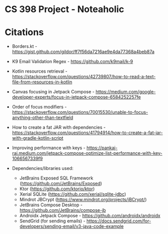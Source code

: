 # CS 398 Project - Noteaholic

# Citations
- Borders.kt - https://gist.github.com/gildor/ff7f56da7216ae9e4da77368a4beb87a
- K9 Email Validation Regex - https://github.com/k9mail/k-9
- Kotlin resources retrieval - https://stackoverflow.com/questions/42739807/how-to-read-a-text-file-from-resources-in-kotlin
- Canvas focusing in Jetpack Compose - https://medium.com/google-developer-experts/focus-in-jetpack-compose-6584252257fe
- Order of focus modifiers - https://stackoverflow.com/questions/70015530/unable-to-focus-anything-other-than-textfield
- How to create a fat JAR with dependencies - https://stackoverflow.com/questions/41794914/how-to-create-a-fat-jar-with-gradle-kotlin-script
- Improving performance with keys - https://pankaj-rai.medium.com/jetpack-compose-optimize-list-performance-with-key-1066567339f9

- Dependencies/libraries used:
  - JetBrains Exposed SQL Framework (https://github.com/JetBrains/Exposed)
  - Ktor (https://github.com/ktorio/ktor)
  - Xerial SQLite (https://github.com/xerial/sqlite-jdbc)
  - Mindrot JBCrypt (https://www.mindrot.org/projects/jBCrypt/)
  - JetBrains Compose Desktop - https://github.com/JetBrains/compose-jb
  - Androidx Jetpack Compose - https://github.com/androidx/androidx
  - SendGrid (for sending emails) - https://docs.sendgrid.com/for-developers/sending-email/v3-java-code-example

